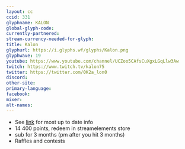 ```yaml
---
layout: cc
ccid: 331
glyphname: KALON
global-glyph-code: 
currently-partnered: 
stream-currency-needed-for-glyph: 
title: Kalon
glyphurl: https://i.glyphs.wf/glyphs/Kalon.png
glyphwave: 19
youtube: https://www.youtube.com/channel/UCZoo5CAfsCuXgxLGqLlw3Aw
twitch: https://www.twitch.tv/kalon75
twitter: https://twitter.com/0K2a_lon0
discord: 
other-site: 
primary-language: 
facebook: 
mixer: 
alt-names: 
---
```

* See [link](https://docs.google.com/document/d/1vsrDflP0XGEBbL5Qlkj87pmtcVfV43NxPyMU03rMVz0/edit) for most up to date info
* 14 400 points, redeem in streamelements store
* sub for 3 months (pm after you hit 3 months)
* Raffles and contests
